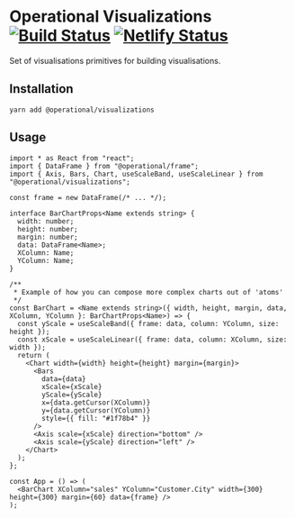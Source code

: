 # Operational Visualizations [![Build Status](https://travis-ci.com/contiamo/operational-visualizations.svg?branch=master)](https://travis-ci.com/contiamo/operational-visualizations) [![Netlify Status](https://api.netlify.com/api/v1/badges/37ca92a3-60e8-428e-a7ff-91666b59b4a8/deploy-status)](https://app.netlify.com/sites/operational-visualizations/deploys)

Set of visualisations primitives for building visualisations.

## Installation

```
yarn add @operational/visualizations
```

## Usage

```tsx
import * as React from "react";
import { DataFrame } from "@operational/frame";
import { Axis, Bars, Chart, useScaleBand, useScaleLinear } from "@operational/visualizations";

const frame = new DataFrame(/* ... */);

interface BarChartProps<Name extends string> {
  width: number;
  height: number;
  margin: number;
  data: DataFrame<Name>;
  XColumn: Name;
  YColumn: Name;
}

/**
 * Example of how you can compose more complex charts out of 'atoms'
 */
const BarChart = <Name extends string>({ width, height, margin, data, XColumn, YColumn }: BarChartProps<Name>) => {
  const yScale = useScaleBand({ frame: data, column: YColumn, size: height });
  const xScale = useScaleLinear({ frame: data, column: XColumn, size: width });
  return (
    <Chart width={width} height={height} margin={margin}>
      <Bars
        data={data}
        xScale={xScale}
        yScale={yScale}
        x={data.getCursor(XColumn)}
        y={data.getCursor(YColumn)}
        style={{ fill: "#1f78b4" }}
      />
      <Axis scale={xScale} direction="bottom" />
      <Axis scale={yScale} direction="left" />
    </Chart>
  );
};

const App = () => (
  <BarChart XColumn="sales" YColumn="Customer.City" width={300} height={300} margin={60} data={frame} />
);
```
